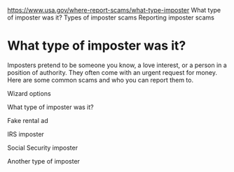 

https://www.usa.gov/where-report-scams/what-type-imposter
What type of imposter was it?
Types of imposter scams
Reporting imposter scams

# What type of imposter was it?

Imposters pretend to be someone you know, a love interest, or a person in a position of authority. They often come with an urgent request for money. Here are some common scams and who you can report them to.

Wizard options

What type of imposter was it?

Fake rental ad

IRS imposter

Social Security imposter

Another type of imposter
